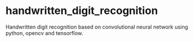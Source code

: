 # handwritten_digit_recognition
Handwritten digit recognition based on convolutional neural network using python, opencv and tensorflow.
